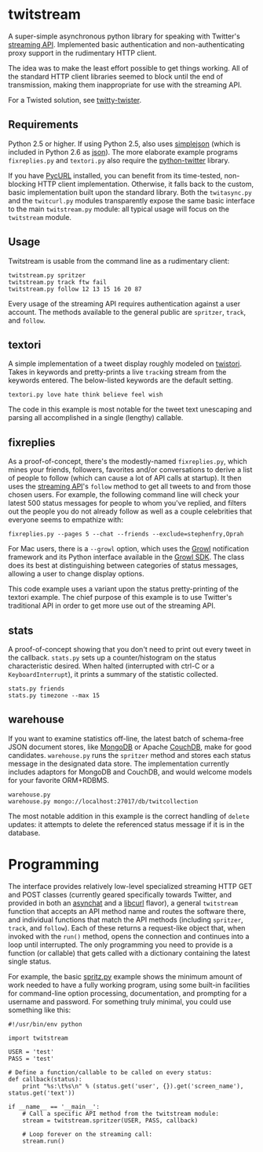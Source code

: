 # twitstream #

A super-simple asynchronous python library for speaking with Twitter's
[streaming API][]. Implemented basic authentication and non-authenticating
proxy support in the rudimentary HTTP client.

The idea was to make the least effort possible to get things working. All of
the standard HTTP client libraries seemed to block until the end of
transmission, making them inappropriate for use with the streaming API.

For a Twisted solution, see [twitty-twister][].

[streaming API]: http://apiwiki.twitter.com/Streaming-API-Documentation
[twitty-twister]: http://github.com/dustin/twitty-twister/blob/master/example/feed.py

## Requirements ##

Python 2.5 or higher. If using Python 2.5, also uses [simplejson][] (which is
included in Python 2.6 as [json][]). The more elaborate example programs
`fixreplies.py` and `textori.py` also require the [python-twitter][] library.

If you have [PycURL][] installed, you can benefit from its time-tested,
non-blocking HTTP client implementation. Otherwise, it falls back to the
custom, basic implementation built upon the standard library. Both the
`twitasync.py` and the `twitcurl.py` modules transparently expose the same
basic interface to the main `twitstream.py` module: all typical usage will
focus on the `twitstream` module.

[simplejson]: http://pypi.python.org/pypi/simplejson/
[json]: http://docs.python.org/library/json.html
[python-twitter]: http://code.google.com/p/python-twitter/
[PycURL]: http://pycurl.sourceforge.net/

## Usage ##

Twitstream is usable from the command line as a rudimentary client:

    twitstream.py spritzer
    twitstream.py track ftw fail
    twitstream.py follow 12 13 15 16 20 87

Every usage of the streaming API requires authentication against a user
account. The methods available to the general public are `spritzer`, `track`,
and `follow`.

## textori ##

A simple implementation of a tweet display roughly modeled on [twistori][].
Takes in keywords and pretty-prints a live `track`ing stream from the keywords 
entered. The below-listed keywords are the default setting.

    textori.py love hate think believe feel wish

The code in this example is most notable for the tweet text unescaping and
parsing all accomplished in a single (lengthy) callable.

[twistori]: http://twistori.com/

## fixreplies ##

As a proof-of-concept, there's the modestly-named `fixreplies.py`, which mines
your friends, followers, favorites and/or conversations to derive a list of
people to follow (which can cause a lot of API calls at startup). It then uses
the [streaming API][]'s `follow` method to get all tweets to and from those
chosen users. For example, the following command line will check your latest
500 status messages for people to whom you've replied, and filters out the
people you do not already follow as well as a couple celebrities that everyone
seems to empathize with:

    fixreplies.py --pages 5 --chat --friends --exclude=stephenfry,Oprah

For Mac users, there is a `--growl` option, which uses the [Growl][]
notification framework and its Python interface available in the 
[Growl SDK][]. The class does its best at distinguishing between categories 
of status messages, allowing a user to change display options.

This code example uses a variant upon the status pretty-printing of the
textori example. The chief purpose of this example is to use Twitter's
traditional API in order to get more use out of the streaming API. 

[Growl]: http://growl.info/
[Growl SDK]: http://growl.info/downloads_developers.php

## stats ##

A proof-of-concept showing that you don't need to print out every tweet in the
callback. `stats.py` sets up a counter/histogram on the status characteristic
desired. When halted (interrupted with ctrl-C or a `KeyboardInterrupt`), it
prints a summary of the statistic collected.

    stats.py friends
    stats.py timezone --max 15

## warehouse ##

If you want to examine statistics off-line, the latest batch of schema-free
JSON document stores, like [MongoDB][] or Apache [CouchDB][], make for good
candidates. `warehouse.py` runs the `spritzer` method and stores each status
message in the designated data store. The implementation currently includes
adaptors for MongoDB and CouchDB, and would welcome models for your favorite
ORM+RDBMS.

    warehouse.py
    warehouse.py mongo://localhost:27017/db/twitcollection

The most notable addition in this example is the correct handling of `delete`
updates: it attempts to delete the referenced status message if it is in the
database.

[MongoDB]: http://www.mongodb.org/
[CouchDB]: http://couchdb.apache.org/

# Programming #

The interface provides relatively low-level specialized streaming HTTP GET and
POST classes (currently geared specifically towards Twitter, and provided in
both an [asynchat][] and a [libcurl][] flavor), a general `twitstream`
function that accepts an API method name and routes the software there, and
individual functions that match the API methods (including `spritzer`,
`track`, and `follow`). Each of these returns a request-like object that, when
invoked with the `run()` method, opens the connection and continues into a
loop until interrupted. The only programming you need to provide is a function
(or callable) that gets called with a dictionary containing the latest single
status.

[asynchat]: http://docs.python.org/library/asynchat.html
[libcurl]: http://curl.haxx.se/libcurl/

For example, the basic
[spritz.py](http://github.com/atl/twitstream/blob/master/spritz.py) example
shows the minimum amount of work needed to have a fully working program, using
some built-in facilities for command-line option processing, documentation,
and prompting for a username and password. For something truly minimal, you
could use something like this:

    #!/usr/bin/env python
    
    import twitstream
    
    USER = 'test'
    PASS = 'test'
    
    # Define a function/callable to be called on every status:
    def callback(status):
        print "%s:\t%s\n" % (status.get('user', {}).get('screen_name'), status.get('text'))
    
    if __name__ == '__main__':
        # Call a specific API method from the twitstream module: 
        stream = twitstream.spritzer(USER, PASS, callback)
        
        # Loop forever on the streaming call:
        stream.run()
